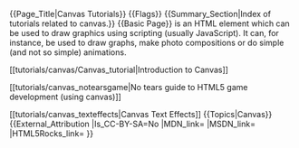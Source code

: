 {{Page_Title|Canvas Tutorials}}
{{Flags}}
{{Summary_Section|Index of tutorials related to canvas.}}
{{Basic Page}}
<code><canvas></code> is an HTML element which can be used to draw graphics using scripting (usually JavaScript). It can, for instance, be used to draw graphs, make photo compositions or do simple (and not so simple) animations.

[[tutorials/canvas/Canvas_tutorial|Introduction to Canvas]]

[[tutorials/canvas_notearsgame|No tears guide to HTML5 game development (using canvas)]]

[[tutorials/canvas_texteffects|Canvas Text Effects]]
{{Topics|Canvas}}
{{External_Attribution
|Is_CC-BY-SA=No
|MDN_link=
|MSDN_link=
|HTML5Rocks_link=
}}